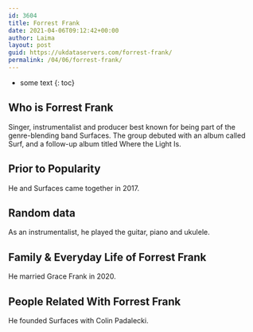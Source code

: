 ```yaml
---
id: 3604
title: Forrest Frank
date: 2021-04-06T09:12:42+00:00
author: Laima
layout: post
guid: https://ukdataservers.com/forrest-frank/
permalink: /04/06/forrest-frank/
---
```


* some text
{: toc}


## Who is Forrest Frank
                  
                  
                  
Singer, instrumentalist and producer best known for being part of the genre-blending band Surfaces. The group debuted with an album called Surf, and a follow-up album titled Where the Light Is.
                  
              
            
              
            
                
                
                
## Prior to Popularity
                  
                  
                  
He and Surfaces came together in 2017.
                  
              
            
              
            
                
                
                
## Random data
                  
                  
                  
As an instrumentalist, he played the guitar, piano and ukulele.
                  
              
            
              
            
                
                
                
## Family & Everyday Life of Forrest Frank
                  
                  
                  
He married Grace Frank in 2020. 
                  
              
            
              
            
                
                
                
## People Related With Forrest Frank
                  
                  
                  
He founded Surfaces with Colin Padalecki.
                  
              
            
              
            
                
              
            
              
              
            
            
              
            
          
          
          